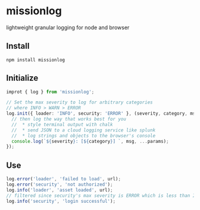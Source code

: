 # missionlog
lightweight granular logging for node and browser

## Install
```shell
npm install missionlog
```

## Initialize
```typescript
improt { log } from 'missionlog';

// Set the max severity to log for arbitrary categories
// where INFO > WARN > ERROR
log.init({ loader: 'INFO', security: 'ERROR' }, (severity, category, msg, params): void => {
  // then log the way that works best for you
  //  * style terminal output with chalk
  //  * send JSON to a cloud logging service like splunk
  //  * log strings and objects to the browser's console
  console.log(`${severity}: [${category}] `, msg, ...params);
});
```
## Use
```typescript
log.error('loader', 'failed to load', url);
log.error('security', 'not authorized');
log.info('loader', 'asset loaded', url);
// filtered since security's max severity is ERROR which is less than INFO
log.info('security', 'login successful');
```
